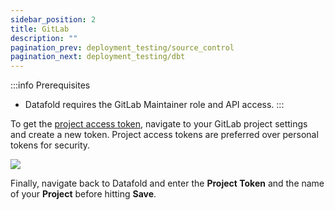 ```yaml
---
sidebar_position: 2
title: GitLab
description: ""
pagination_prev: deployment_testing/source_control
pagination_next: deployment_testing/dbt
---
```

:::info Prerequisites
* Datafold requires the GitLab Maintainer role and API access.
:::

To get the [project access token](https://docs.gitlab.com/ee/user/project/settings/project\_access\_tokens.html), navigate to your GitLab project settings and create a new token. Project access tokens are preferred over personal tokens for security.

![](/img/gitlab_access_token.png)



Finally, navigate back to Datafold and enter the **Project Token** and the name of your **Project** before hitting **Save**.
